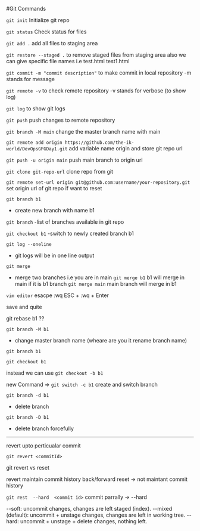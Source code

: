 #Git Commands

`git init`
Initialize git repo 

`git status`
Check status for files

`git add .`
add all files to staging area

`git restore --staged .`
to remove staged files from staging area
also we can give specific file names i.e test.html test1.html

`git commit -m "commit description"`
to make commit in local repository
-m stands for message

`git remote -v`
to check remote repository
-v stands for verbose (to show log)

`git log`
to show git logs

`git push`
push changes to remote repository

`git branch -M main`
change the master branch name with main

`git remote add origin https://github.com/the-ik-world/DevOpsGFGDay1.git`
add variable name origin and store git repo url

`git push -u origin main`
push main branch to origin url

`git clone git-repo-url`
clone repo from git


`git remote set-url origin git@github.com:username/your-repository.git`
set origin url of git repo if want to reset


`git branch b1`
- create new branch with name b1

`git branch`
-list of branches available  in git repo

`git checkout b1`
-switch to newly created branch b1


`git log --oneline`
- git logs will be in one line output

`git merge`
- merge two branches
i.e you are in main
 `git merge b1`
 b1 will merge in main
if it is b1 branch
 `git merge main`
 main branch will merge in b1
 
 
 
`vim editor`
 esacpe   :wq
 ESC + :wq + Enter
 
 save and quite 

  git  rebase b1 ??
 
 
 
 
`git branch -M b1`
 - change master branch name (wheare are you it rename branch name)


`git branch b1`

`git checkout b1`

instead we can use
`git checkout -b b1`

new Command =>
`git switch -c b1`
create and switch branch

`git branch -d b1`
- delete branch


`git branch -D b1`
- delete branch forcefully


---------------------------------------

revert upto perticualar commit

`git revert <commitId>`


git revert vs reset

revert maintain commit history back/forward
reset -> not maintant commit history

`git rest  --hard  <commit id>`
commit parrally -> --hard

--soft: uncommit changes, changes are left staged (index).
--mixed (default): uncommit + unstage changes, changes are left in working tree.
--hard: uncommit + unstage + delete changes, nothing left.